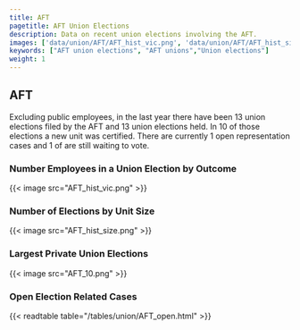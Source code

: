 ```yaml
---
title: AFT
pagetitle: AFT Union Elections
description: Data on recent union elections involving the AFT.
images: ['data/union/AFT/AFT_hist_vic.png', 'data/union/AFT/AFT_hist_size.png', 'data/union/AFT/AFT_10.png']
keywords: ["AFT union elections", "AFT unions","Union elections"]
weight: 1
---
```

##  AFT

Excluding public employees, in the last year there have been 13 union elections filed by the AFT and 13 union elections held. In 10 of those elections a new unit was certified. There are currently 1 open representation cases and 1 of are still waiting to vote.

### Number Employees in a Union Election by Outcome
{{< image src="AFT_hist_vic.png" >}}

### Number of Elections by Unit Size
{{< image src="AFT_hist_size.png" >}}

### Largest Private Union Elections
{{< image src="AFT_10.png" >}}

### Open Election Related Cases
{{< readtable table="/tables/union/AFT_open.html" >}}

